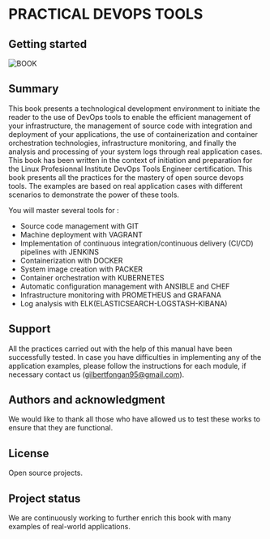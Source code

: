 # PRACTICAL DEVOPS TOOLS



## Getting started

![BOOK](/uploads/2918a82b034080018fdf9961a534f4ba/BOOK.PNG)

## Summary

This book presents a technological development environment to initiate the reader to the use of DevOps tools to enable the efficient management of your infrastructure, the management of source code with integration and deployment of your applications, the use of containerization and container orchestration technologies, infrastructure monitoring, and finally the analysis and processing of your system logs through real application cases. This book has been written in the context of initiation and preparation for the Linux Profesionnal Institute DevOps Tools Engineer certification.
This book presents all the practices for the mastery of open source devops tools. The examples are based on real application cases with different scenarios to demonstrate the power of these tools.

You will master several tools for :
- Source code management with GIT
- Machine deployment with VAGRANT
- Implementation of continuous integration/continuous delivery (CI/CD) pipelines  with JENKINS
- Containerization with DOCKER
- System image creation with PACKER
- Container orchestration with KUBERNETES
- Automatic configuration management with ANSIBLE and CHEF
- Infrastructure monitoring with PROMETHEUS and GRAFANA
- Log analysis with ELK(ELASTICSEARCH-LOGSTASH-KIBANA)


## Support

All the practices carried out with the help of this manual have been successfully tested. In case you have difficulties in implementing any of the application examples, please follow the instructions for each module, if necessary contact us (gilbertfongan95@gmail.com).




## Authors and acknowledgment

We would like to thank all those who have allowed us to test these works to ensure that they are functional.

## License

Open source projects.

## Project status

We are continuously working to further enrich this book with many examples of real-world applications.

